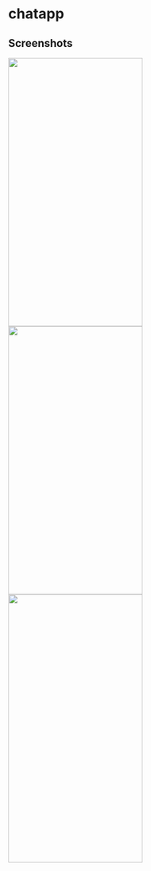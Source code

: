 # chatapp

## Screenshots

<img src="https://user-images.githubusercontent.com/20980869/186458993-eacaa0a7-63e0-442e-a361-5764df2b4f35.png" 
     width="270" 
     height="540" />
<img src="https://user-images.githubusercontent.com/20980869/186459002-18f29aba-8ce4-453c-8f50-e754a3054521.png" 
     width="270" 
     height="540" />
<img src="https://user-images.githubusercontent.com/20980869/186459014-d4dc8670-786d-4390-b202-9e2b431bdcd7.png" 
     width="270" 
     height="540" />
